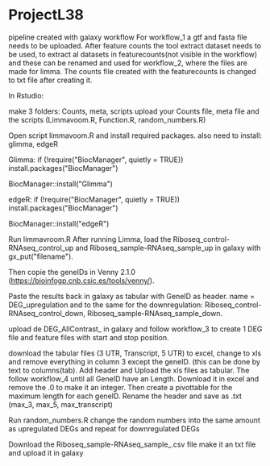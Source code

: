 # ProjectL38

pipeline created with galaxy workflow
For workflow_1 a gtf and fasta file needs to be uploaded. 
After feature counts the tool extract dataset needs to be used, to extract al datasets in featurecounts(not visible in the workflow) and these can be renamed and used for workflow_2, where the files are made for limma. 
The counts file created with the featurecounts is changed to txt file after creating it. 

In Rstudio: 

make 3 folders: Counts, meta, scripts
upload your Counts file, meta file and the scripts (Limmavoom.R, Function.R, random_numbers.R)

Open script limmavoom.R and install required packages. 
also need to install: glimma, edgeR

Glimma:
if (!require("BiocManager", quietly = TRUE))
    install.packages("BiocManager")

BiocManager::install("Glimma")

edgeR:
if (!require("BiocManager", quietly = TRUE))
    install.packages("BiocManager")

BiocManager::install("edgeR")

Run limmavroom.R
After running Limma, load the Riboseq_control-RNAseq_control_up and Riboseq_sample-RNAseq_sample_up in galaxy with gx_put("filename").

Then copie the geneIDs in Venny 2.1.0 (https://bioinfogp.cnb.csic.es/tools/venny/).

Paste the results back in galaxy as tabular with GeneID as header. name = DEG_upregulation
and to the same for the downregulation: Riboseq_control-RNAseq_control_down, Riboseq_sample-RNAseq_sample_down. 

upload de DEG_AllContrast_ in galaxy and follow workflow_3 to create 1 DEG file and feature files with start and stop position. 

download the tabular files (3 UTR, Transcript, 5 UTR) to excel, change to xls and remove everything in column 3 except the geneID. (this can be done by text to columns(tab). Add header and Upload the xls files as tabular. 
The follow workflow_4 until all GeneID have an Length. Download it in excel and remove the .0 to make it an integer. Then create a pivottable for the maximum length for each geneID. Rename the header and save as .txt (max_3, max_5, max_transcript)


Run random_numbers.R 
change the random numbers into the same amount as upregulated DEGs and repeat for downregulated DEGs

Download the Riboseq_sample-RNAseq_sample_.csv file make it an txt file and upload it in galaxy



